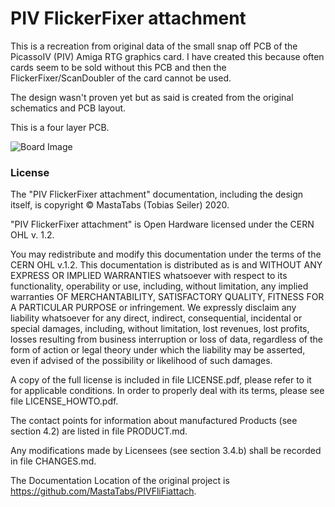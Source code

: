 # PIV FlickerFixer attachment

This is a recreation from original data of the small snap off PCB of the PicassoIV (PIV)
Amiga RTG graphics card.
I have created this because often cards seem to be sold without this PCB and then the FlickerFixer/ScanDoubler
of the card cannot be used.

The design wasn't proven yet but as said is created from the original schematics and PCB layout.

This is a four layer PCB.

![Board Image](/pix/img.png)

### License
The "PIV FlickerFixer attachment" documentation, including the design itself, is copyright © MastaTabs (Tobias Seiler) 2020.

"PIV FlickerFixer attachment" is Open Hardware licensed under the CERN OHL v. 1.2.

You may redistribute and modify this documentation under the terms of the CERN OHL v.1.2. This documentation is distributed as is and WITHOUT ANY EXPRESS OR IMPLIED WARRANTIES whatsoever with respect to its functionality, operability or use, including, without limitation, any implied warranties OF MERCHANTABILITY, SATISFACTORY QUALITY, FITNESS FOR A PARTICULAR PURPOSE or infringement. We expressly disclaim any liability whatsoever for any direct, indirect, consequential, incidental or special damages, including, without limitation, lost revenues, lost profits, losses resulting from business interruption or loss of data, regardless of the form of action or legal theory under which the liability may be asserted, even if advised of the possibility or likelihood of such damages.

A copy of the full license is included in file LICENSE.pdf, please refer to it for applicable conditions. In order to properly deal with its terms, please see file LICENSE_HOWTO.pdf.

The contact points for information about manufactured Products (see section 4.2) are listed in file PRODUCT.md.

Any modifications made by Licensees (see section 3.4.b) shall be recorded in file CHANGES.md.

The Documentation Location of the original project is https://github.com/MastaTabs/PIVFliFiattach.

